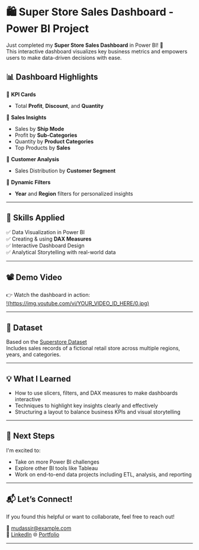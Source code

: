 # 🛍️ Super Store Sales Dashboard - Power BI Project

Just completed my **Super Store Sales Dashboard** in Power BI! 🚀  
This interactive dashboard visualizes key business metrics and empowers users to make data-driven decisions with ease.

## 📊 Dashboard Highlights

🔹 **KPI Cards**  
- Total **Profit**, **Discount**, and **Quantity**

🔹 **Sales Insights**  
- Sales by **Ship Mode**
- Profit by **Sub-Categories**
- Quantity by **Product Categories**
- Top Products by **Sales**

🔹 **Customer Analysis**  
- Sales Distribution by **Customer Segment**

🔹 **Dynamic Filters**  
- **Year** and **Region** filters for personalized insights

---

## 🎯 Skills Applied

✅ Data Visualization in Power BI  
✅ Creating & using **DAX Measures**  
✅ Interactive Dashboard Design  
✅ Analytical Storytelling with real-world data  

---

## 📽️ Demo Video

👉 Watch the dashboard in action:  
[!(https://img.youtube.com/vi/YOUR_VIDEO_ID_HERE/0.jpg)](https://www.youtube.com/watch?v=YOUR_VIDEO_ID_HERE)  

---

## 📁 Dataset

Based on the [Superstore Dataset](https://www.kaggle.com/datasets/tshepangmakhethe/superstore-dataset-final)  
Includes sales records of a fictional retail store across multiple regions, years, and categories.

---

## 💡 What I Learned

- How to use slicers, filters, and DAX measures to make dashboards interactive
- Techniques to highlight key insights clearly and effectively
- Structuring a layout to balance business KPIs and visual storytelling

---

## 🚀 Next Steps

I'm excited to:
- Take on more Power BI challenges
- Explore other BI tools like Tableau
- Work on end-to-end data projects including ETL, analysis, and reporting

---

## 📬 Let’s Connect!

If you found this helpful or want to collaborate, feel free to reach out!

📧 mudassir@example.com  
🔗 [LinkedIn]([https://linkedin.com/in/your-profile](https://www.linkedin.com/in/mudasir-azhar-a80b68237/))  
🌐 [Portfolio]([https://yourportfolio.com](https://aicohort.tech/success-story/muhammad-mudassir-azhar/))

---
